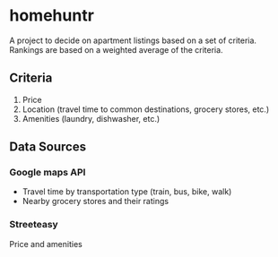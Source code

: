 # homehuntr

A project to decide on apartment listings based on a set of criteria. Rankings are based on a weighted average of the criteria.

## Criteria

1. Price
2. Location (travel time to common destinations, grocery stores, etc.)
3. Amenities (laundry, dishwasher, etc.)

## Data Sources

### Google maps API

- Travel time by transportation type (train, bus, bike, walk)
- Nearby grocery stores and their ratings

### Streeteasy

Price and amenities
